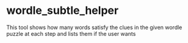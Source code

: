 # wordle_subtle_helper
This tool shows how many words satisfy the clues in the given wordle puzzle at each step and lists them if the user wants
